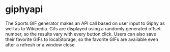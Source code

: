 # giphyapi
The Sports GIF generator makes an API call based on user input to Giphy as well as to Wikipedia. Gifs are displayed using a randomly generated offset number, so the results vary with every button click. Users can also save their favorite GIFs to localStorage, so the favorite GIFs are available even after a refresh or a window close. 